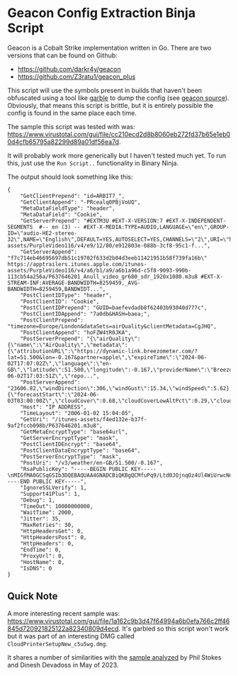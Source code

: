 # Geacon Config Extraction Binja Script

Geacon is a Cobalt Strike implementation written in Go. There are two versions that can be found on Github:

- https://github.com/darkr4y/geacon
- https://github.com/Z3ratu1/geacon_plus

This script will use the symbols present in builds that haven't been obfuscated using a tool like [garble](https://github.com/burrowers/garble]) to dump the config (see [geacon source](https://github.com/Z3ratu1/geacon_plus/blob/main/config/config.go)). Obviously, that means this script is brittle, but it is entirely possible the config is found in the same place each time.

The sample this script was tested with was: https://www.virustotal.com/gui/file/cc210ecd2d8b8060eb272fd37b65e1eb00d4cfb65795a82299d89a01df56ea7d.

It will probably work more generically but I haven't tested much yet. To run this, just use the `Run Script..` functionality in Binary Ninja.

The output should look something like this:

```
{
    "GetClientPrepend": "id=ARBIT7_",
    "GetClientAppend": "-PRcealq0PBjVoUQ",
    "MetaDataFieldType": "header",
    "MetaDataField": "Cookie",
    "GetServerPrepend": "#EXTM3U #EXT-X-VERSION:7 #EXT-X-INDEPENDENT-SEGMENTS  #-- en (3) -- #EXT-X-MEDIA:TYPE=AUDIO,LANGUAGE=\"en\",GROUP-ID=\"audio-HE2-stereo-32\",NAME=\"English\",DEFAULT=YES,AUTOSELECT=YES,CHANNELS=\"2\",URI=\"https://apptrailers.itunes.apple.com/itunes-assets/PurpleVideo116/v4/e9/12/80/e912803e-088b-3cf8-95c1-f...",
    "GetServerAppend": "f7c714eb46695697db51c19702f633d2b04d3eeb11421951b58f739fa16b\" https://apptrailers.itunes.apple.com/itunes-assets/PurpleVideo116/v4/a6/b1/a9/a6b1a96d-c5f8-9093-990b-113cb54a256a/P637646201_Anull_video_gr680_sdr_1920x1080.m3u8 #EXT-X-STREAM-INF:AVERAGE-BANDWIDTH=8259459,_AVG-BANDWIDTH=8259459,BANDWIDT...",
    "PostClientIDType": "header",
    "PostClientID": "Cookie",
    "PostClientIDPrepend": "GUID=baefevdadb8f62403b93040d777c",
    "PostClientIDAppend": "7a0db&HASH=baea;",
    "PostClientPrepend": "timezone=Europe/London&dataSets=airQuality&clientMetadata=CgJHQ",
    "PostClientAppend": "hoFZW4tR0JKA",
    "PostServerPrepend": "{\"airQuality\":{\"name\":\"AirQuality\",\"metadata\":{\"attributionURL\":\"https://dynamic-link.breezometer.com/?lat=51.500&lon=-0.167&partner=apple\",\"expireTime\":\"2024-06-02T17:07:02Z\",\"language\":\"en-GB\",\"latitude\":51.500,\"longitude\":-0.167,\"providerName\":\"BreezoMeter\",\"readTime\":\"2024-06-02T17:03:51Z\",\"repo...",
    "PostServerAppend": "23606.82,\"windDirection\":306,\"windGust\":15.34,\"windSpeed\":5.62},{\"forecastStart\":\"2024-06-03T03:00:00Z\",\"cloudCover\":0.68,\"cloudCoverLowAltPct\":0.29,\"cloudCoverMidAltPct\":0.54,\"cloudCoverHighAltPct\":0.7,\"conditionCode\":\"MostlyCloudy\",\"daylight\":false,\"humidity\":0.86,\"perceivedPrecipitationIntensity\"...",
    "Host": "IP ADDRESS",
    "TimeLayout": "2006-01-02 15:04:05",
    "GetUri": "/itunes-assets/f4ed132e-b37f-9af2fccb098b/P637646201.m3u8",
    "GetMetaEncryptType": "base64url",
    "GetServerEncryptType": "mask",
    "PostClientIDEncrypt": "base64",
    "PostClientDataEncryptType": "base64",
    "PostServerEncryptType": "mask",
    "PostUri": "/v3/weather/en-GB/51.500/-0.167",
    "RsaPublicKey": "-----BEGIN PUBLIC KEY-----\nMIGfMA0GCSqGSIb3DQEBAQUAA4GNADCBiQKBgQCMfuPq9/Ltd0JOjnqOz4Ul4WiUrwcNdZmwoYG2\nNZnlokkJNMmFWdlDHNs/+4QuuvE/CKoAkEsLmNuLzNBMlgr5QxIeKv4W99I9KdWvaaepk6PsEr+0\njKz3mXnqdnJLDkyPe5y+AeXV1SIYr5JcK+Bxc4fpHuEnB0s+GCJ3jBjF2wIDAQAB\n-----END PUBLIC KEY-----",
    "IgnoreSSLVerify": 1,
    "Support41Plus": 1,
    "Debug": 1,
    "TimeOut": 10000000000,
    "WaitTime": 2000,
    "Jitter": 35,
    "MaxRetries": 30,
    "HttpHeadersGet": 0,
    "HttpHeadersPost": 0,
    "HttpHeaders": 0,
    "EndTime": 0,
    "ProxyUrl": 0,
    "HostName": 0,
    "IsDNS": 0
}
```

## Quick Note

A more interesting recent sample was: https://www.virustotal.com/gui/file/1a162c9b3d47f64994a6b0efa766c2ff46845d720921825122a82340809d4ecd.
It's garbled so this script won't work but it was part of an interesting DMG called `CloudPrinterSetupNew_c5u5wg.dmg`.

It shares a number of similarities with the [sample analyzed](https://www.sentinelone.com/blog/geacon-brings-cobalt-strike-capabilities-to-macos-threat-actors/) by Phil Stokes and Dinesh Devadoss in May of 2023.
